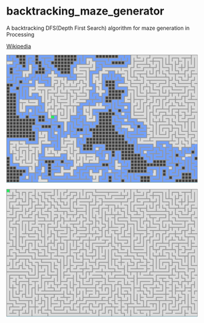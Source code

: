 # backtracking_maze_generator
A backtracking DFS(Depth First Search) algorithm for maze generation in Processing

[Wikipedia](https://en.wikipedia.org/wiki/Maze_generation_algorithm)

![Maze in construction](screenshots/maze1.PNG)

![Maze finished](screenshots/maze2.PNG)
